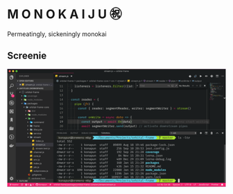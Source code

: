 # M O N O K A I J U ㊗
Permeatingly, sickeningly monokai

## Screenie
![Theme Screenshot](./resources/screenshot.png)
